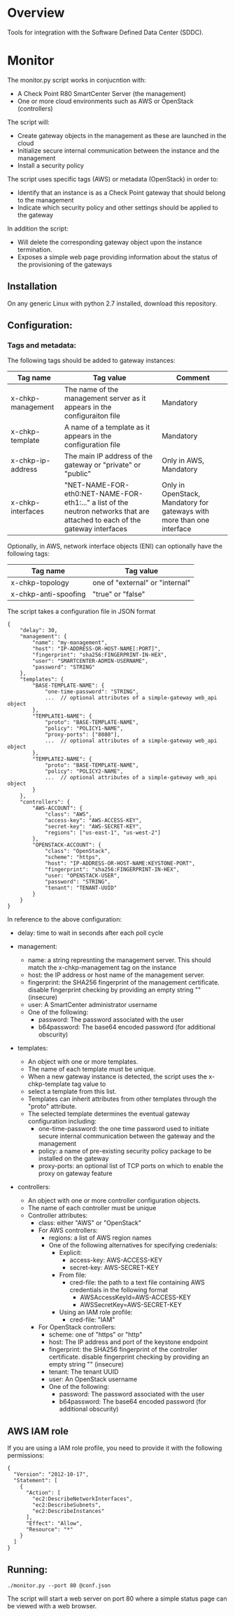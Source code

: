 # Overview

Tools for integration with the Software Defined Data Center (SDDC).


# Monitor

The monitor.py script works in conjucntion with:

* A Check Point R80 SmartCenter Server (the management)
* One or more cloud environments such as AWS or OpenStack (controllers)

The script will:

* Create gateway objects in the management as these are launched in the cloud
* Initialize secure internal communication between the instance and the management
* Install a security policy


The script uses specific tags (AWS) or metadata (OpenStack) in order to:

* Identify that an instance is as a Check Point gateway that should belong to the management
* Indicate which security policy and other settings should be applied to the gateway

In addition the script:

* Will delete the corresponding gateway object upon the instance termination.
* Exposes a simple web page providing information about the status of the provisioning of the gateways

## Installation

On any generic Linux with python 2.7 installed, download this repository.

## Configuration:

### Tags and metadata:

The following tags should be added to gateway instances:

|Tag name |Tag value |Comment|
|--------|---------|-------|
|x-chkp-management|The name of the management server as it appears in the configuraiton file|Mandatory|
|x-chkp-template|A name of a template as it appears in the configuration file|Mandatory|
|x-chkp-ip-address|The main IP address of the gateway or "private" or "public"|Only in AWS, Mandatory|
|x-chkp-interfaces|"NET-NAME-FOR-eth0:NET-NAME-FOR-eth1:..." a list of the neutron networks that are attached to each of the gateway interfaces|Only in OpenStack, Mandatory for gateways with more than one interface|

Optionally, in AWS, network interface objects (ENI) can optionally have the following tags:

|Tag name |Tag value|
|--------|---------|
|x-chkp-topology|one of "external" or "internal"|
|x-chkp-anti-spoofing|"true" or "false"|


The script takes a configuration file in JSON format

	{
	    "delay": 30,
	    "management": {
	        "name": "my-management",
	        "host": "IP-ADDRESS-OR-HOST-NAME[:PORT]",
	        "fingerprint": "sha256:FINGERPRINT-IN-HEX",
	        "user": "SMARTCENTER-ADMIN-USERNAME",
	        "password": "STRING"
	    },
	    "templates": {
	        "BASE-TEMPLATE-NAME": {
	            "one-time-password": "STRING",
	            ...  // optional attributes of a simple-gateway web_api object
	        },
	        "TEMPLATE1-NAME": {
	            "proto": "BASE-TEMPLATE-NAME",
	            "policy": "POLICY1-NAME",
	            "proxy-ports": ["8080"],
	            ...  // optional attributes of a simple-gateway web_api object
	        },
	        "TEMPLATE2-NAME": {
	            "proto": "BASE-TEMPLATE-NAME",
	            "policy": "POLICY2-NAME",
	            ...  // optional attributes of a simple-gateway web_api object
	        }
	    },
	    "controllers": {
	        "AWS-ACCOUNT": {
	            "class": "AWS",
	            "access-key": "AWS-ACCESS-KEY",
	            "secret-key": "AWS-SECRET-KEY",
	            "regions": ["us-east-1", "us-west-2"]
	        },
	        "OPENSTACK-ACCOUNT": {
	            "class": "OpenStack",
	            "scheme": "https",
	            "host": "IP-ADDRESS-OR-HOST-NAME:KEYSTONE-PORT",
	            "fingerprint": "sha256:FINGERPRINT-IN-HEX",
	            "user: "OPENSTACK-USER",
	            "password": "STRING",
	            "tenant": "TENANT-UUID"
	        }
	    }
	}


In reference to the above configuration:

* delay: time to wait in seconds after each poll cycle

* management:

	* name: a string represnting the management server. This should match the x-chkp-management tag on the instance
	* host: the IP address or host name of the management server.
	* fingerprint: the SHA256 fingerprint of the management certificate. disable fingerprint checking by providing an empty string "" (insecure)
    * user: A SmartCenter administrator username
	* One of the following:
		* password: The password associated with the user
		* b64password: The base64 encoded password (for additional obscurity)

* templates:
	* An object with one or more templates.
	* The name of each template must be unique.
	* When a new gateway instance is detected, the script uses the x-chkp-template tag value to
	* select a template from this list.
	* Templates can inherit attributes from other templates through the "proto" attribute.
	* The selected template determines the eventual gateway configuration including:
		* one-time-password: the one time password used to initiate secure internal communication between the gateway and the management
		* policy: a name of pre-existing security policy package to be installed on the gateway
		* proxy-ports: an optional list of TCP ports on which to enable the proxy on gateway feature

* controllers:
	* An object with one or more controller configuration objects.
	* The name of each controller must be unique
	* Controller attributes:
		* class: either "AWS" or "OpenStack"
		* For AWS controllers:
			* regions: a list of AWS region names
			* One of the following alternatives for specifying credenials:
				* Explicit:
					* access-key: AWS-ACCESS-KEY
					* secret-key: AWS-SECRET-KEY
				* From file:
					* cred-file: the path to a text file containing AWS credentials in the following format
						* AWSAccessKeyId=AWS-ACCESS-KEY
						* AWSSecretKey=AWS-SECRET-KEY
				* Using an IAM role profile:
					* cred-file: "IAM"
	    * For OpenStack controllers:
			* scheme: one of "https" or "http"
	        * host: The IP address and port of the keystone endpoint
			* fingerprint: the SHA256 fingerprint of the controller certificate. disable fingerprint checking by providing an empty string "" (insecure)
			* tenant: The tenant UUID
			* user: An OpenStack username
			* One of the following:
				* password: The password associated with the user
				* b64password: The base64 encoded password (for additional obscurity)

## AWS IAM role

If you are using a IAM role profile, you need to provide it with the following permissions:

	{
	  "Version": "2012-10-17",
	  "Statement": [
	    {
		  "Action": [
		    "ec2:DescribeNetworkInterfaces",
		    "ec2:DescribeSubnets",
		    "ec2:DescribeInstances"
		  ],
		  "Effect": "Allow",
		  "Resource": "*"
		}
	  ]
	}


## Running:
	./monitor.py --port 80 @conf.json

The script will start a web server on port 80 where a simple status page can be
viewed with a web browser.
